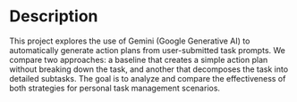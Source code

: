 # Description
This project explores the use of Gemini (Google Generative AI) to automatically generate action plans from user-submitted task prompts. We compare two approaches: a baseline that creates a simple action plan without breaking down the task, and another that decomposes the task into detailed subtasks. The goal is to analyze and compare the effectiveness of both strategies for personal task management scenarios.
